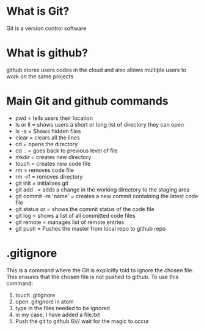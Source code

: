 # What is Git?
Git is a version control software

# What is github?
github stores users codes in the cloud and also allows multiple users to work on the same projects

# Main Git and github commands
- pwd = tells users their location
- ls or ll = shows users a short or long list of directory they can open
- ls -a = Shows hidden files
- clear = clears all the lines
- cd <directory name> = opens the directory
- cd .. = goes back to previous level of file
- mkdir <name> = creates new directory
- touch <name> = creates new code file
- rm <file name> = removes code file
- rm -rf <directory name> = removes directory
- git init = initialises git
- git add . = adds a change in the working directory to the staging area
- git commit -m 'name' = creates a new commit containing the latest code file
- git status or = shows the commit status of the code file
- git log = shows a list of all committed code files
- git remote = manages list of remote entries
- git push <to> <from> = Pushes the master from local repo to github repo

# .gitignore <file>
This is a command where the Git is explicitly told to ignore the chosen file. This ensures that the chosen file is not pushed to github.
To use this command:
1) touch .gitignore
2) open .gitignore in atom
3) type in the files needed to be ignored
4) in my case, I have added a file.txt
5) Push the git to github
6)// wait for the magic to occur
